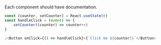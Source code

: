 Each component should have documentation.

```jsx
const [counter, setCounter] = React.useState(0)
const handleClick = (event) => {
    setCounter((counter) => counter++)
}

;<Button onClick={() => handleClick}>{`Click me ${counter}}`</Button>
```
